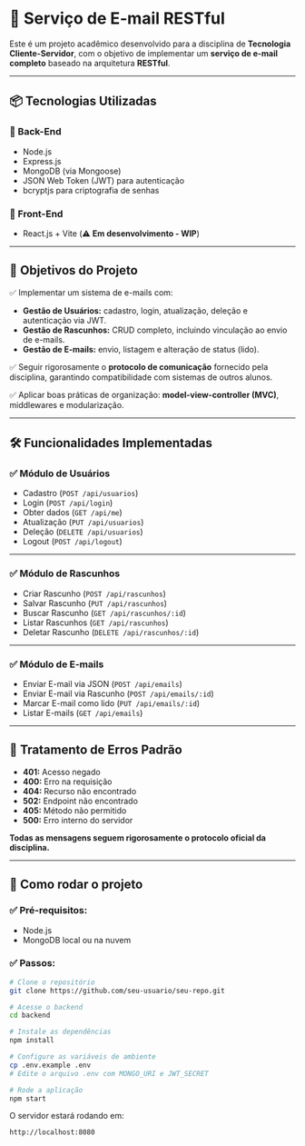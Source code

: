 # 📧 Serviço de E-mail RESTful

Este é um projeto acadêmico desenvolvido para a disciplina de **Tecnologia Cliente-Servidor**, com o objetivo de implementar um **serviço de e-mail completo** baseado na arquitetura **RESTful**.

---

## 📦 Tecnologias Utilizadas

### 🔹 Back-End
- Node.js
- Express.js
- MongoDB (via Mongoose)
- JSON Web Token (JWT) para autenticação
- bcryptjs para criptografia de senhas

### 🔹 Front-End
- React.js + Vite (⚠️ **Em desenvolvimento - WIP**)

---

## 🎯 Objetivos do Projeto

✅ Implementar um sistema de e-mails com:

- **Gestão de Usuários:** cadastro, login, atualização, deleção e autenticação via JWT.
- **Gestão de Rascunhos:** CRUD completo, incluindo vinculação ao envio de e-mails.
- **Gestão de E-mails:** envio, listagem e alteração de status (lido).

✅ Seguir rigorosamente o **protocolo de comunicação** fornecido pela disciplina, garantindo compatibilidade com sistemas de outros alunos.

✅ Aplicar boas práticas de organização: **model-view-controller (MVC)**, middlewares e modularização.

---

## 🛠️ Funcionalidades Implementadas

### ✅ Módulo de Usuários
- Cadastro (`POST /api/usuarios`)
- Login (`POST /api/login`)
- Obter dados (`GET /api/me`)
- Atualização (`PUT /api/usuarios`)
- Deleção (`DELETE /api/usuarios`)
- Logout (`POST /api/logout`)

---

### ✅ Módulo de Rascunhos
- Criar Rascunho (`POST /api/rascunhos`)
- Salvar Rascunho (`PUT /api/rascunhos`)
- Buscar Rascunho (`GET /api/rascunhos/:id`)
- Listar Rascunhos (`GET /api/rascunhos`)
- Deletar Rascunho (`DELETE /api/rascunhos/:id`)

---

### ✅ Módulo de E-mails
- Enviar E-mail via JSON (`POST /api/emails`)
- Enviar E-mail via Rascunho (`POST /api/emails/:id`)
- Marcar E-mail como lido (`PUT /api/emails/:id`)
- Listar E-mails (`GET /api/emails`)

---

## 🚨 Tratamento de Erros Padrão

- **401:** Acesso negado
- **400:** Erro na requisição
- **404:** Recurso não encontrado
- **502:** Endpoint não encontrado
- **405:** Método não permitido
- **500:** Erro interno do servidor

**Todas as mensagens seguem rigorosamente o protocolo oficial da disciplina.**

---

## 🚀 Como rodar o projeto

### ✅ Pré-requisitos:
- Node.js
- MongoDB local ou na nuvem

### ✅ Passos:

```bash
# Clone o repositório
git clone https://github.com/seu-usuario/seu-repo.git

# Acesse o backend
cd backend

# Instale as dependências
npm install

# Configure as variáveis de ambiente
cp .env.example .env
# Edite o arquivo .env com MONGO_URI e JWT_SECRET

# Rode a aplicação
npm start
```

O servidor estará rodando em:
```bash
http://localhost:8080
```
